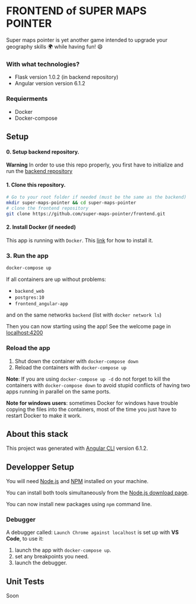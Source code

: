 # FRONTEND of SUPER MAPS POINTER

Super maps pointer is yet another game intended to upgrade your geography skills :earth_africa: while having fun! :smile:

### With what technologies?

* Flask version 1.0.2 (in backend repository)
* Angular version version 6.1.2 

### Requierments

* Docker
* Docker-compose

## Setup

#### 0. Setup backend repository.

**Warning** In order to use this repo properly, you first have to initialize and run the [backend repository](https://github.com/super-maps-pointer/backend)

#### 1. Clone this repository. 

```bash
# Go to your root folder if needed (must be the same as the backend)
mkdir super-maps-pointer && cd super-maps-pointer
# clone the frontend repository
git clone https://github.com/super-maps-pointer/frontend.git
```

#### 2. Install Docker (if needed)

This app is running with `Docker`. This [link](https://docs.docker.com/docker-for-windows/) for how to install it.

### 3. Run the app

```bash
docker-compose up
```

If all containers are up without problems:
  - `backend_web`
  - `postgres:10`
  - `frontend_angular-app`

and on the same networks `backend` (list with `docker network ls`)

Then you can now starting using the app! See the welcome page in [localhost:4200](http://127.0.0.1:4200)

### Reload the app

1. Shut down the container with `docker-compose down`
2. Reload the containers with `docker-compose up`

**Note**: If you are using `docker-compose up -d` do not forget to kill the containers with `docker-compose down` to avoid stupid conflicts of having two apps running in parallel on the same ports.

**Note for windows users**: sometimes Docker for windows have trouble copying the files into the containers, most of the time you just have to restart Docker to make it work.

## About this stack

This project was generated with [Angular CLI](https://github.com/angular/angular-cli) version 6.1.2.

## Developper Setup

You will need [Node.js](https://nodejs.org/en/) and [NPM](https://www.npmjs.com/) installed on your machine.

You can install both tools simultaneously from the [Node.js download page](https://nodejs.org/en/download/).

You can now install new packages using `npm` command line.

### Debugger

A debugger called: `Launch Chrome against localhost` is set up with **VS Code**, to use it:

1. launch the app with `docker-compose up`.
2. set any breakpoints you need.
3. launch the debugger.

## Unit Tests

Soon
